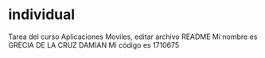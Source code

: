 # individual
Tarea del curso Aplicaciones Moviles, editar archivo README
Mi nombre es GRECIA DE LA CRUZ DAMIAN
Mi código es 1710675
